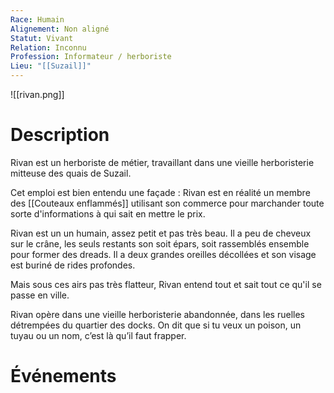 ```yaml
---
Race: Humain
Alignement: Non aligné
Statut: Vivant
Relation: Inconnu
Profession: Informateur / herboriste
Lieu: "[[Suzail]]"
---
```

![[rivan.png]]
# Description

Rivan est un herboriste de métier, travaillant dans une vieille herboristerie mitteuse des quais de Suzail.

Cet emploi est bien entendu une façade : Rivan est en réalité un membre des [[Couteaux enflammés]] utilisant son commerce pour marchander toute sorte d'informations à qui sait en mettre le prix.

Rivan est un un humain, assez petit et pas très beau. Il a peu de cheveux sur le crâne, les seuls restants son soit épars, soit rassemblés ensemble pour former des dreads. Il a deux grandes oreilles décollées et son visage est buriné de rides profondes.

Mais sous ces airs pas très flatteur, Rivan entend tout et sait tout ce qu'il se passe en ville.

Rivan opère dans une vieille herboristerie abandonnée, dans les ruelles détrempées du quartier des docks. On dit que si tu veux un poison, un tuyau ou un nom, c’est là qu’il faut frapper.

# Événements
